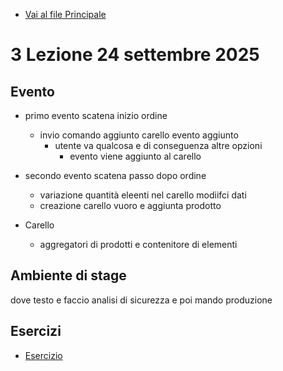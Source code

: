 - [Vai al file Principale](../../README.md)

# 3 Lezione 24 settembre 2025

## Evento

- primo evento scatena inizio ordine

  - invio comando aggiunto carello evento aggiunto
    - utente va qualcosa e di conseguenza altre opzioni
      - evento viene aggiunto al carello

- secondo evento scatena passo dopo ordine

  - variazione quantità eleenti nel carello modiifci dati
  - creazione carello vuoro e aggiunta prodotto

- Carello
  - aggregatori di prodotti e contenitore di elementi

## Ambiente di stage

dove testo e faccio analisi di sicurezza e poi mando produzione

## Esercizi

- [Esercizio](Esercizi)